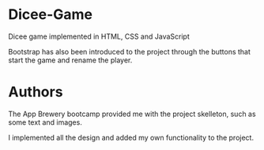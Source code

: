 # Dicee-Game
Dicee game implemented in HTML, CSS and JavaScript

Bootstrap has also been introduced to the project 
through the buttons that start the game and rename the player.

# Authors
The App Brewery bootcamp provided me with the project skelleton, such as some text and images.

I implemented all the design and added my own functionality to the project.
